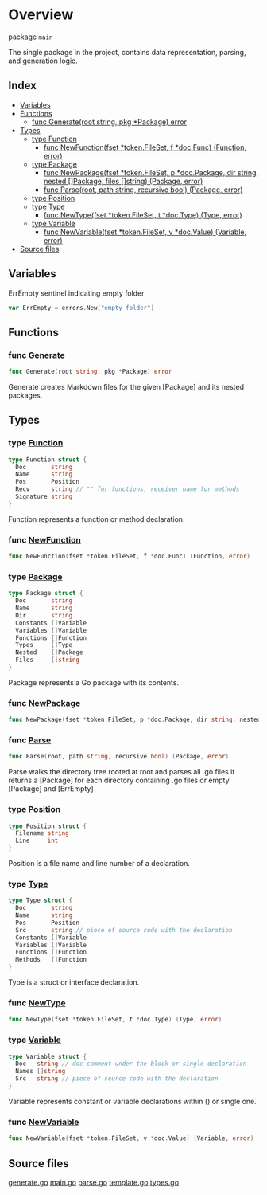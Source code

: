 # Overview

package `main`

The single package in the project, contains data representation, parsing, and generation logic.

## Index

- [Variables](#variables)
- [Functions](#functions)
  - [func Generate(root string, pkg *Package) error](#func-generate)
- [Types](#types)
  - [type Function](#type-function)
    - [func NewFunction(fset *token.FileSet, f *doc.Func) (Function, error)](#func-newfunction)
  - [type Package](#type-package)
    - [func NewPackage(fset *token.FileSet, p *doc.Package, dir string, nested []Package, files []string) (Package, error)](#func-newpackage)
    - [func Parse(root, path string, recursive bool) (Package, error)](#func-parse)
  - [type Position](#type-position)
  - [type Type](#type-type)
    - [func NewType(fset *token.FileSet, t *doc.Type) (Type, error)](#func-newtype)
  - [type Variable](#type-variable)
    - [func NewVariable(fset *token.FileSet, v *doc.Value) (Variable, error)](#func-newvariable)
- [Source files](#source-files)

## Variables

ErrEmpty sentinel indicating empty folder

```go
var ErrEmpty = errors.New("empty folder")
```

## Functions

### func [Generate](./generate.go#L33)

```go
func Generate(root string, pkg *Package) error
```

Generate creates Markdown files for the given [Package] and its nested packages.

## Types

### type [Function](./types.go#L105)

```go
type Function struct {
  Doc       string
  Name      string
  Pos       Position
  Recv      string // "" for functions, receiver name for methods
  Signature string
}
```

Function represents a function or method declaration.

### func [NewFunction](./types.go#L113)

```go
func NewFunction(fset *token.FileSet, f *doc.Func) (Function, error)
```

### type [Package](./types.go#L15)

```go
type Package struct {
  Doc       string
  Name      string
  Dir       string
  Constants []Variable
  Variables []Variable
  Functions []Function
  Types     []Type
  Nested    []Package
  Files     []string
}
```

Package represents a Go package with its contents.

### func [NewPackage](./types.go#L27)

```go
func NewPackage(fset *token.FileSet, p *doc.Package, dir string, nested []Package, files []string) (Package, error)
```

### func [Parse](./parse.go#L28)

```go
func Parse(root, path string, recursive bool) (Package, error)
```

Parse walks the directory tree rooted at root and parses all .go files
it returns a [Package] for each directory containing .go files
or empty [Package] and [ErrEmpty]

### type [Position](./types.go#L99)

```go
type Position struct {
  Filename string
  Line     int
}
```

Position is a file name and line number of a declaration.

### type [Type](./types.go#L151)

```go
type Type struct {
  Doc       string
  Name      string
  Pos       Position
  Src       string // piece of source code with the declaration
  Constants []Variable
  Variables []Variable
  Functions []Function
  Methods   []Function
}
```

Type is a struct or interface declaration.

### func [NewType](./types.go#L162)

```go
func NewType(fset *token.FileSet, t *doc.Type) (Type, error)
```

### type [Variable](./types.go#L78)

```go
type Variable struct {
  Doc   string // doc comment under the block or single declaration
  Names []string
  Src   string // piece of source code with the declaration
}
```

Variable represents constant or variable declarations within () or single one.

### func [NewVariable](./types.go#L84)

```go
func NewVariable(fset *token.FileSet, v *doc.Value) (Variable, error)
```

## Source files

[generate.go](./generate.go)
[main.go](./main.go)
[parse.go](./parse.go)
[template.go](./template.go)
[types.go](./types.go)
